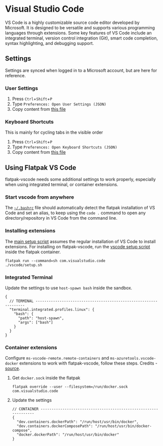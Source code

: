 # Visual Studio Code

VS Code is a highly customizable source code editor developed by Microsoft. It is designed to be versatile and supports various programming languages through extensions. Some key features of VS Code include an integrated terminal, version control integration (Git), smart code completion, syntax highlighting, and debugging support.

## Settings

Settings are synced when logged in to a Microsoft account, but are here for reference.

### User Settings

1. Press `Ctrl`+`Shift`+`P`
2. Type `Preferences: Open User Settings (JSON)`
3. Copy content from [this file](settings.jsonc)

### Keyboard Shortcuts

This is mainly for cycling tabs in the visible order

1. Press `Ctrl`+`Shift`+`P`
2. Type `Preferences: Open Keyboard Shortcuts (JSON)`
3. Copy content from [this file](keyboardShortcuts.jsonc)

## Using Flatpak VS Code

flatpak-vscode needs some additional settings to work properly, especially when using integrated terminal, or container extensions.

### Start vscode from anywhere

The [`~/.bashrc`](../bash/.bashrc) file should automatically detect the flatpak installation of VS Code and set an alias, to keep using the `code .` command to open any directory/repository in VS Code from the command line.

### Installing extensions

The [main setup script](../setup.sh) assumes the regular installation of VS Code to install extensions. For installing on flatpak-vscode, run the [vscode setup script](setup.sh) inside the flatpak container.

```shell
flatpak run --command=sh com.visualstudio.code
./vscode/setup.sh
```

### Integrated Terminal

Update the settings to use `host-spawn bash` inside the sandbox.

```jsonc
{
  // TERMINAL -----------------------------------------------------------------
  "terminal.integrated.profiles.linux": {
    "bash": {
      "path": "host-spawn",
      "args": ["bash"]
    }
  }
}
```

### Container extensions

Configure `ms-vscode-remote.remote-containers` and `ms-azuretools.vscode-docker` extensions to work with flatpak-vscode, follow these steps. Credits - [source](https://github.com/flathub/com.visualstudio.code/issues/55#issuecomment-1409226145).

1. Get `docker.sock` inside the flatpak

   ```shell
   flatpak override --user --filesystem=/run/docker.sock com.visualstudio.code
   ```

2. Update the settings

   ```jsonc
   // CONTAINER ----------------------------------------------------------------
   {
     "dev.containers.dockerPath": "/run/host/usr/bin/docker",
     "dev.containers.dockerComposePath": "/run/host/usr/bin/docker-compose",
     "docker.dockerPath": "/run/host/usr/bin/docker"
   }
   ```
